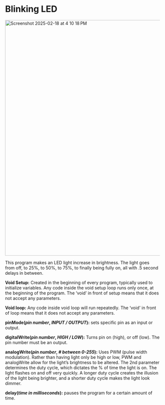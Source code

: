 # Blinking LED

<img width="767" alt="Screenshot 2025-02-18 at 4 10 18 PM" src="https://github.com/user-attachments/assets/4c5124b5-ec46-4404-980f-5335843007a5" />


This program makes an LED light increase in brightness. The light goes from off, to 25%, to 50%, to 75%, to finally being fully on, all with .5 second delays in between.

**Void Setup:** Created in the beginning of every program, typically used to initialize variables. Any code inside the void setup loop runs only once, at the beginning of the program.  The ‘void’ in front of setup means that it does not accept any parameters.

**Void loop:** Any code inside void loop will run repeatedly. The ‘void’ in front of loop means that it does not accept any parameters. 

**pinMode(*pin number*, *INPUT / OUTPUT*):** sets specific pin as an input or output. 

**digitalWrite(*pin number*, *HIGH / LOW*):** Turns pin on (high), or off (low). The pin number must be an output. 

**analogWrite(*pin number*, *# between 0-255*):** Uses PWM (pulse width modulation). Rather than having light only be high or low, PWM and analogWrite allow for the light’s brightness to be altered. The 2nd parameter determines the duty cycle, which dictates the % of time the light is on. The light flashes on and off very quickly. A longer duty cycle creates the illusion of the light being brighter, and a shorter duty cycle makes the light look dimmer. 

**delay(*time in milliseconds*):** pauses the program for a certain amount of time.
